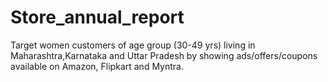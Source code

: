 # Store_annual_report
Target women customers of age group (30-49 yrs) living in Maharashtra,Karnataka and Uttar Pradesh by showing ads/offers/coupons available on Amazon, Flipkart and Myntra.
